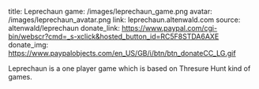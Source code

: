 title: Leprechaun
game: /images/leprechaun_game.png
avatar: /images/leprechaun_avatar.png
link: leprechaun.altenwald.com
source: altenwald/leprechaun
donate_link: https://www.paypal.com/cgi-bin/webscr?cmd=_s-xclick&hosted_button_id=RC5F8STDA6AXE
donate_img: https://www.paypalobjects.com/en_US/GB/i/btn/btn_donateCC_LG.gif

Leprechaun is a one player game which is based on Thresure Hunt kind of games.
